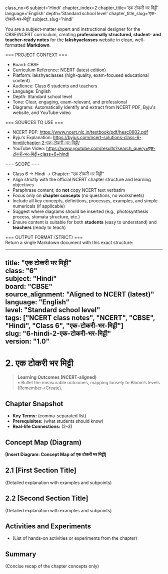 class_no=6
subject='Hindi'
chapter_index=2
chapter_title='एक टोकरी भर मिट्टी'
language='English'
depth='Standard school level'
chapter_title_slug='एक-टोकरी-भर-मिट्टी'
subject_slug='hindi'

You are a subject-matter expert and instructional designer for the CBSE/NCERT curriculum, creating **professionally structured, student- and teacher-ready notes** for the **lakshyaclasses** website in clean, well-formatted **Markdown**.

=== PROJECT CONTEXT ===  
- Board: CBSE  
- Curriculum Reference: NCERT (latest edition)  
- Platform: lakshyaclasses (high-quality, exam-focused educational content)  
- Audience: Class 6 students and teachers  
- Language: English  
- Depth: Standard school level  
- Tone: Clear, engaging, exam-relevant, and professional  
- Diagrams: Automatically identify and extract from NCERT PDF, Byju's website, and YouTube video

=== SOURCES TO USE ===  
- NCERT PDF: https://www.ncert.nic.in/textbook/pdf/hesc0602.pdf  
- Byju's Explanation: https://byjus.com/ncert-solutions-class-6-hindi/chapter-2-एक-टोकरी-भर-मिट्टी/  
- YouTube Video: https://www.youtube.com/results?search_query=एक-टोकरी-भर-मिट्टी+class+6+hindi

=== SCOPE ===  
- Class 6 → Hindi → Chapter: “एक टोकरी भर मिट्टी”  
- Align strictly with the official NCERT chapter structure and learning objectives  
- Paraphrase content; do **not** copy NCERT text verbatim  
- Focus only on **chapter concepts** (no questions, no worksheets)  
- Include all key concepts, definitions, processes, examples, and simple numericals (if applicable)  
- Suggest where diagrams should be inserted (e.g., photosynthesis process, stomata structure, etc.)  
- Ensure content is suitable for both **students** (easy to understand) and **teachers** (ready to teach)

=== OUTPUT FORMAT (STRICT) ===  
Return a single Markdown document with this exact structure:

---
title: "एक टोकरी भर मिट्टी"  
class: "6"  
subject: "Hindi"  
board: "CBSE"  
source_alignment: "Aligned to NCERT (latest)"  
language: "English"  
level: "Standard school level"  
tags: ["NCERT class notes", "NCERT", "CBSE", "Hindi", "Class 6", "एक-टोकरी-भर-मिट्टी"]  
slug: "6-hindi-2-एक-टोकरी-भर-मिट्टी"  
version: "1.0"  
---

# 2. एक टोकरी भर मिट्टी

> **Learning Outcomes (NCERT-aligned)**  
> • Bullet the measurable outcomes, mapping loosely to Bloom’s levels (Remember→Create).

## Chapter Snapshot  
- **Key Terms:** (comma-separated list)  
- **Prerequisites:** (what students should know)  
- **Real-life Connections:** (2–3)

## Concept Map (Diagram)  
<!-- Diagram will be extracted from sources. Placeholder below. -->  
**[Insert Diagram: Concept Map of एक टोकरी भर मिट्टी]**

## 2.1 [First Section Title]  
(Detailed explanation with examples and subpoints)

## 2.2 [Second Section Title]  
(Detailed explanation with examples and subpoints)

## Activities and Experiments  
- (List of hands-on activities or experiments from the chapter)

## Summary  
(Concise recap of the chapter concepts only)
